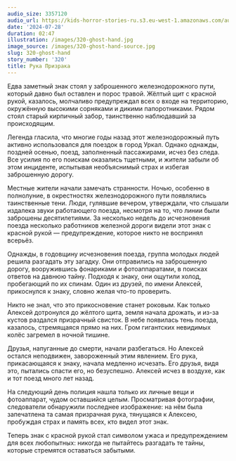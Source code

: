 ```yaml
---
audio_size: 3357120
audio_url: https://kids-horror-stories-ru.s3.eu-west-1.amazonaws.com/audio/320-ghost-hand.mp3
date: '2024-07-28'
duration: 02:47
illustration: /images/320-ghost-hand.jpg
image_source: /images/320-ghost-hand-source.jpg
slug: 320-ghost-hand
story_number: '320'
title: Рука Призрака
---
```


Едва заметный знак стоял у заброшенного железнодорожного пути, который давно был оставлен и порос травой. Жёлтый щит с красной рукой, казалось, молчаливо предупреждал всех о входе на территорию, окружённую высокими сорняками и дикими папоротниками. Рядом стоял старый кирпичный забор, таинственно наблюдавший за происходящим.

Легенда гласила, что многие годы назад этот железнодорожный путь активно использовался для поездок в город Уркал. Однако однажды, поздней осенью, поезд, заполненный пассажирами, исчез без следа. Все усилия по его поискам оказались тщетными, и жители забыли об этом инциденте, испытывая необъяснимый страх и избегая заброшенную дорогу.

Местные жители начали замечать странности. Ночью, особенно в полнолуние, в окрестностях железнодорожного пути появлялись таинственные тени. Люди, гулявшие вечером, утверждали, что слышали издалека звуки работающего поезда, несмотря на то, что линии были заброшены десятилетиями. За несколько недель до исчезновения поезда несколько работников железной дороги видели этот знак с красной рукой — предупреждение, которое никто не воспринял всерьёз.

Однажды, в годовщину исчезновения поезда, группа молодых людей решила разгадать эту загадку. Они отправились на заброшенную дорогу, вооружившись фонариками и фотоаппаратами, в поисках ответов на давнюю тайну. Подходя к знаку, они ощутили холод, пробегающий по их спинам. Один из друзей, по имени Алексей, прикоснулся к знаку, словно желая что-то проверить.

Никто не знал, что это прикосновение станет роковым. Как только Алексей дотронулся до жёлтого щита, земля начала дрожать, и из-за кустов раздался призрачный свисток. В небе появилась тень поезда, казалось, стремящаяся прямо на них. Гром гигантских невидимых колёс загремел в ночной тишине.

Друзья, напуганные до смерти, начали разбегаться. Но Алексей остался неподвижен, завороженный этим явлением. Его рука, прикасающаяся к знаку, начала медленно исчезать. Его друзья, видя это, пытались спасти его, но безуспешно. Алексей исчез в воздухе, как и тот поезд много лет назад.

На следующий день полиция нашла только их личные вещи и фотоаппарат, чудом оставшийся целым. Просматривая фотографии, следователи обнаружили последнее изображение: на нём была запечатлена та самая призрачная рука, тянущаяся к Алексею, пробуждая страх и память всех, кто видел этот знак.

Теперь знак с красной рукой стал символом ужаса и предупреждением для всех любопытных: никогда не пытайтесь разгадать те тайны, которые стремятся оставаться забытыми.